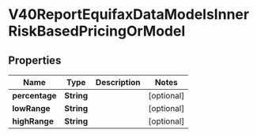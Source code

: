 

# V40ReportEquifaxDataModelsInnerRiskBasedPricingOrModel


## Properties

| Name | Type | Description | Notes |
|------------ | ------------- | ------------- | -------------|
|**percentage** | **String** |  |  [optional] |
|**lowRange** | **String** |  |  [optional] |
|**highRange** | **String** |  |  [optional] |



